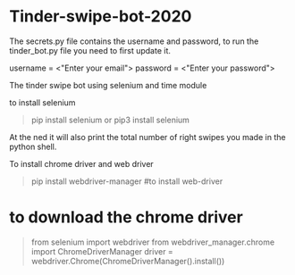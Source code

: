 # Tinder-swipe-bot-2020
The secrets.py file contains the username and password, to run the tinder_bot.py file you need to first update it.

username = <"Enter your email">
password = <"Enter your password">


The tinder swipe bot using selenium and time module

to install selenium

>pip install selenium or pip3 install selenium

At the ned it will also print the total number of right swipes you made in the python shell.

To install chrome driver and web driver

>pip install webdriver-manager #to install web-driver

# to download the chrome driver 
>from selenium import webdriver
>from webdriver_manager.chrome import ChromeDriverManager
>driver = webdriver.Chrome(ChromeDriverManager().install())
